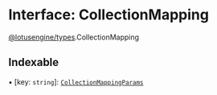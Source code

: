 # Interface: CollectionMapping

[@lotusengine/types](../wiki/@lotusengine.types).CollectionMapping

## Indexable

▪ [key: `string`]: [`CollectionMappingParams`](../wiki/@lotusengine.types#collectionmappingparams)
